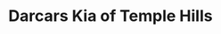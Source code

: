 ---
title: "Darcars Kia of Temple Hills"
url: /temple-hills/darcars-kia-of-temple-hills/
shop: car
---